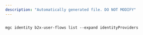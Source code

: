 ```yaml
---
description: "Automatically generated file. DO NOT MODIFY"
---
```


```cli

mgc identity b2x-user-flows list --expand identityProviders

```